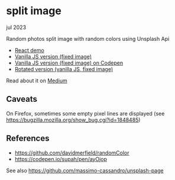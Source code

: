 # split image

jul 2023

Random photos split image with random colors using Unsplash Api

* [React demo](https://massimo-cassandro.github.io/area-test/2023-07-split-image/build/index.html)
* [Vanilla JS version (fixed image)](https://massimo-cassandro.github.io/area-test/2023-07-split-image/vanilla-js-version/index.html)
* [Vanilla JS version (fixed image) on Codepen](https://codepen.io/massimo-cassandro/full/OJaYxLa)
* [Rotated version (vanilla JS, fixed image)](https://massimo-cassandro.github.io/area-test/2023-07-split-image/rotated-version/rotated-and-scaled.html)

Read about it on [Medium](https://medium.com/@massimo.cassandro/a-split-image-effect-in-react-beb2baa3fe5f)


## Caveats
On Firefox, sometimes some empty pixel lines are displayed (see <https://bugzilla.mozilla.org/show_bug.cgi?id=1848485>)


## References

* <https://github.com/davidmerfield/randomColor>
* <https://codepen.io/supah/pen/ayOjop>

See also <https://github.com/massimo-cassandro/unsplash-page>
